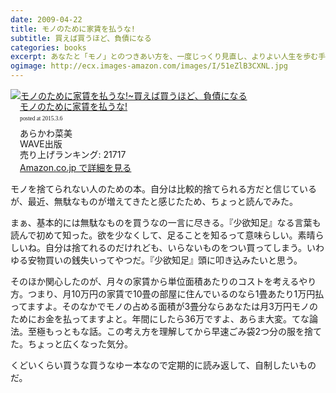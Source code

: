```yaml
---
date: 2009-04-22
title: モノのために家賃を払うな!
subtitle: 買えば買うほど、負債になる
categories: books
excerpt: あなたと「モノ」とのつきあい方を、一度じっくり見直し、よりよい人生を歩む手助けになる書。
ogimage: http://ecx.images-amazon.com/images/I/51eZlB3CXNL.jpg
---
```


<div class="azlink-box"><div class="azlink-image" style="float:left"><a href="http://www.amazon.co.jp/exec/obidos/ASIN/4872903722/warikiru-22/" name="azlinklink" target="_blank"><img src="http://ecx.images-amazon.com/images/I/51eZlB3CXNL._SL160_.jpg" alt="モノのために家賃を払うな!~買えば買うほど、負債になる" style="border:none" /></a></div><div class="azlink-info" style="float:left;margin-left:15px;line-height:120%"><div class="azlink-name" style="margin-bottom:10px;line-height:120%"><a href="http://www.amazon.co.jp/exec/obidos/ASIN/4872903722/warikiru-22/" name="azlinklink" target="_blank">モノのために家賃を払うな!</a><div class="azlink-powered-date" style="font-size:7pt;margin-top:5px;font-family:verdana;line-height:120%">posted at 2015.3.6</div></div><div class="azlink-detail">あらかわ菜美<br />WAVE出版<br />売り上げランキング: 21717<br /></div><div class="azlink-link" style="margin-top:5px"><a href="http://www.amazon.co.jp/exec/obidos/ASIN/4872903722/warikiru-22/" target="_blank">Amazon.co.jp で詳細を見る</a></div></div><div class="azlink-footer" style="clear:left"></div></div>


モノを捨てられない人のための本。自分は比較的捨てられる方だと信じているが、最近、無駄なものが増えてきたと感じたため、ちょっと読んでみた。

まぁ、基本的には無駄なものを買うなの一言に尽きる。『少欲知足』なる言葉も読んで初めて知った。欲を少なくして、足ることを知るって意味らしい。素晴らしいね。自分は捨てれるのだけれども、いらないものをつい買ってしまう。いわゆる安物買いの銭失いってやつだ。『少欲知足』頭に叩き込みたいと思う。

そのほか関心したのが、月々の家賃から単位面積あたりのコストを考えるやり方。つまり、月10万円の家賃で10畳の部屋に住んでいるのなら1畳あたり1万円払ってますよ。そのなかでモノの占める面積が3畳分ならあなたは月3万円モノのためにお金を払ってますよと。年間にしたら36万ですよ、あらま大変。てな論法。至極もっともな話。この考え方を理解してから早速ごみ袋2つ分の服を捨てた。ちょっと広くなった気分。

くどいくらい買うな買うなゆー本なので定期的に読み返して、自制したいものだ。